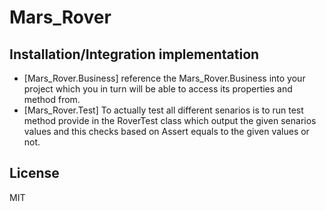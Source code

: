 # Mars_Rover

## Installation/Integration implementation
- [Mars_Rover.Business] reference the Mars_Rover.Business into your project which you in turn will be able to access its properties and method from.
- [Mars_Rover.Test] To actually test all different senarios is to run test method provide in the RoverTest class which output the given senarios values and this checks based on Assert equals to the given values or not.

## License

MIT
